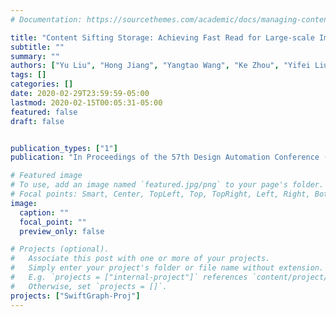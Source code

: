 ```yaml
---
# Documentation: https://sourcethemes.com/academic/docs/managing-content/

title: "Content Sifting Storage: Achieving Fast Read for Large-scale Image Dataset Analysis. (Accepted, To Appear)"
subtitle: ""
summary: ""
authors: ["Yu Liu", "Hong Jiang", "Yangtao Wang", "Ke Zhou", "Yifei Liu", "Li Liu"]
tags: []
categories: []
date: 2020-02-29T23:59:59-05:00
lastmod: 2020-02-15T00:05:31-05:00
featured: false
draft: false


publication_types: ["1"]
publication: "In Proceedings of the 57th Design Automation Conference (DAC), San Francisco, CA."

# Featured image
# To use, add an image named `featured.jpg/png` to your page's folder.
# Focal points: Smart, Center, TopLeft, Top, TopRight, Left, Right, BottomLeft, Bottom, BottomRight.
image:
  caption: ""
  focal_point: ""
  preview_only: false

# Projects (optional).
#   Associate this post with one or more of your projects.
#   Simply enter your project's folder or file name without extension.
#   E.g. `projects = ["internal-project"]` references `content/project/deep-learning/index.md`.
#   Otherwise, set `projects = []`.
projects: ["SwiftGraph-Proj"]
---
```

